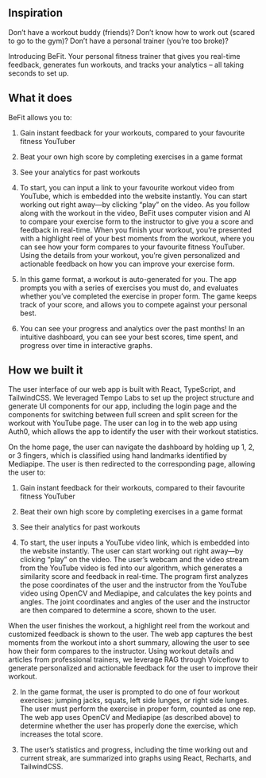## Inspiration

Don’t have a workout buddy (friends)? Don’t know how to work out (scared to go to the gym)? Don’t have a personal trainer (you’re too broke)?

Introducing BeFit. Your personal fitness trainer that gives you real-time feedback, generates fun workouts, and tracks your analytics – all taking seconds to set up.

## What it does

BeFit allows you to:
1. Gain instant feedback for your workouts, compared to your favourite fitness YouTuber
2. Beat your own high score by completing exercises in a game format
3. See your analytics for past workouts

1. To start, you can input a link to your favourite workout video from YouTube, which is embedded into the website instantly. You can start working out right away—by clicking “play” on the video. As you follow along with the workout in the video, BeFit uses computer vision and AI to compare your exercise form to the instructor to give you a score and feedback in real-time. When you finish your workout, you’re presented with a highlight reel of your best moments from the workout, where you can see how your form compares to your favourite fitness YouTuber. Using the details from your workout, you’re given personalized and actionable feedback on how you can improve your exercise form.

2. In this game format, a workout is auto-generated for you. The app prompts you with a series of exercises you must do, and evaluates whether you’ve completed the exercise in proper form. The game keeps track of your score, and allows you to compete against your personal best.

3. You can see your progress and analytics over the past months! In an intuitive dashboard, you can see your best scores, time spent, and progress over time in interactive graphs.

## How we built it

The user interface of our web app is built with React, TypeScript, and TailwindCSS. We leveraged Tempo Labs to set up the project structure and generate UI components for our app, including the login page and the components for switching between full screen and split screen for the workout with YouTube page. The user can log in to the web app using Auth0, which allows the app to identify the user with their workout statistics.

On the home page, the user can navigate the dashboard by holding up 1, 2, or 3 fingers, which is classified using hand landmarks identified by Mediapipe. The user is then redirected to the corresponding page, allowing the user to:
1. Gain instant feedback for their workouts, compared to their favourite fitness YouTuber
2. Beat their own high score by completing exercises in a game format
3. See their analytics for past workouts

1. To start, the user inputs a YouTube video link, which is embedded into the website instantly. The user can start working out right away—by clicking “play” on the video. The user’s webcam and the video stream from the YouTube video is fed into our algorithm, which generates a similarity score and feedback in real-time. The program first analyzes the pose coordinates of the user and the instructor from the YouTube video using OpenCV and Mediapipe, and calculates the key points and angles. The joint coordinates and angles of the user and the instructor are then compared to determine a score, shown to the user.

When the user finishes the workout, a highlight reel from the workout and customized feedback is shown to the user. The web app captures the best moments from the workout into a short summary, allowing the user to see how their form compares to the instructor. Using workout details and articles from professional trainers, we leverage RAG through Voiceflow to generate personalized and actionable feedback for the user to improve their workout.

2. In the game format, the user is prompted to do one of four workout exercises: jumping jacks, squats, left side lunges, or right side lunges. The user must perform the exercise in proper form, counted as one rep. The web app uses OpenCV and Mediapipe (as described above) to determine whether the user has properly done the exercise, which increases the total score.

3. The user’s statistics and progress, including the time working out and current streak, are summarized into graphs using React, Recharts, and TailwindCSS.